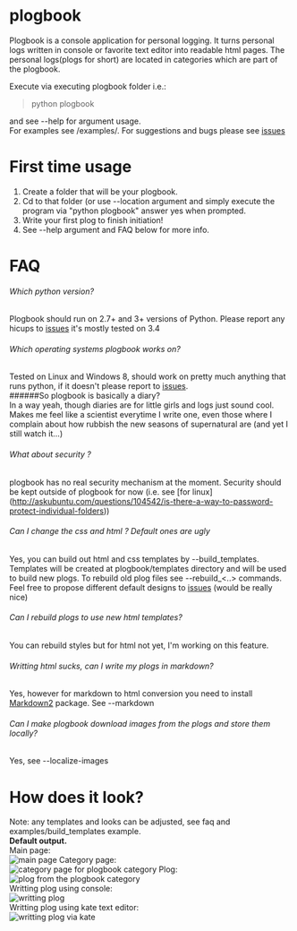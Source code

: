 plogbook
========

Plogbook is a console application for personal logging. It turns personal logs written in console or favorite text editor into readable html pages. The personal logs(plogs for short) are located in categories which are part of the plogbook.

Execute via executing plogbook folder i.e.: 
>python plogbook  

and see --help for argument usage.  
For examples see /examples/. For suggestions and bugs please see [issues](https://github.com/Granitas/plogbook/issues)

First time usage
===
1. Create a folder that will be your plogbook.
2. Cd to that folder (or use --location <folder location> argument and simply execute the program via "python plogbook" answer yes when prompted.
3. Write your first plog to finish initiation!
4. See --help argument and FAQ below for more info.

FAQ
===
###### Which python version?  
Plogbook should run on 2.7+ and 3+ versions of Python. Please report any hicups to [issues](https://github.com/Granitas/plogbook/issues) it's mostly tested on 3.4  
###### Which operating systems plogbook works on?  
Tested on Linux and Windows 8, should work on pretty much anything that runs python, if it doesn't please report to [issues](https://github.com/Granitas/plogbook/issues).  
######So plogbook is basically a diary?  
In a way yeah, though diaries are for little girls and logs just sound cool. Makes me feel like a scientist everytime I write one, even those where I complain about how rubbish the new seasons of supernatural are (and yet I still watch it...)
###### What about security ?  
plogbook has no real security mechanism at the moment. Security should be kept outside of plogbook for now (i.e. see [for linux] (http://askubuntu.com/questions/104542/is-there-a-way-to-password-protect-individual-folders))
###### Can I change the css and html ? Default ones are ugly    
Yes, you can build out html and css templates by --build_templates. Templates will be created at plogbook/templates directory and will be used to build new plogs. To rebuild old plog files see --rebuild_<..> commands. Feel free to propose different default designs to [issues](https://github.com/Granitas/plogbook/issues) (would be really nice)   
###### Can I rebuild plogs to use new html templates?  
You can rebuild styles but for html not yet, I'm working on this feature.  
###### Writting html sucks, can I write my plogs in markdown?  
Yes, however for markdown to html conversion you need to install [Markdown2](https://github.com/trentm/python-markdown2) package.  See --markdown  
###### Can I make plogbook download images from the plogs and store them locally?  
Yes, see --localize-images  

How does it look?
===
Note: any templates and looks can be adjusted, see faq and examples/build_templates example.   
**Default output.**  
Main page:  
![main page](http://wstaw.org/m/2014/12/15/plasma-desktopBE2314.png)
Category page:  
![category page for plogbook category](http://wstaw.org/m/2014/12/15/plasma-desktopYv2314.png)
Plog:  
![plog from the plogbook category](http://wstaw.org/m/2014/12/15/plasma-desktopew2314.png)  
Writting plog using console:  
![writting plog](http://wstaw.org/m/2014/12/15/plasma-desktopyy2314.png)  
Writting plog using kate text editor:  
![writting plog via kate](http://wstaw.org/m/2014/12/15/plasma-desktopYl2314.png)  

